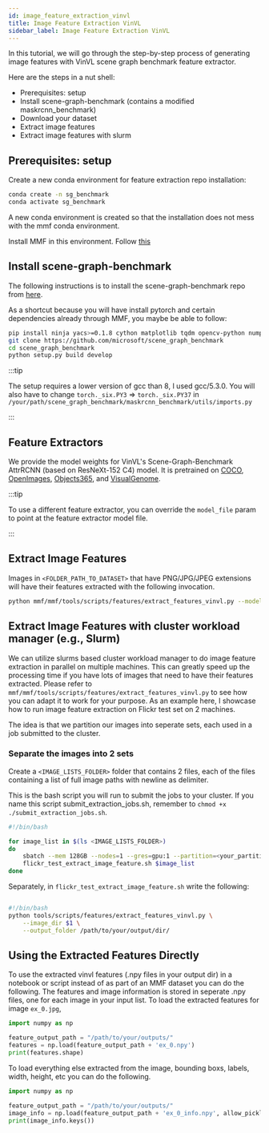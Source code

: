 ```yaml
---
id: image_feature_extraction_vinvl
title: Image Feature Extraction VinVL
sidebar_label: Image Feature Extraction VinVL
---
```


In this tutorial, we will go through the step-by-step process of generating image features with VinVL scene graph benchmark feature extractor.

Here are the steps in a nut shell:
- Prerequisites: setup
- Install scene-graph-benchmark (contains a modified maskrcnn_benchmark)
- Download your dataset
- Extract image features
- Extract image features with slurm

## Prerequisites: setup

Create a new conda environment for feature extraction repo installation:

```bash
conda create -n sg_benchmark
conda activate sg_benchmark
```

A new conda environment is created so that the installation does not mess with the mmf conda environment.

Install MMF in this environment.
Follow [this](https://mmf.sh/docs/#install-from-source-recommended)


## Install scene-graph-benchmark

The following instructions is to install the scene-graph-benchmark repo from [here](https://github.com/microsoft/scene_graph_benchmark/blob/main/INSTALL.md).

As a shortcut because you will have install pytorch and certain dependencies already through MMF, you maybe be able to follow:
```bash
pip install ninja yacs>=0.1.8 cython matplotlib tqdm opencv-python numpy>=1.19.5 timm einops pycocotools cityscapesscripts
git clone https://github.com/microsoft/scene_graph_benchmark
cd scene_graph_benchmark
python setup.py build develop
```

:::tip

The setup requires a lower version of gcc than 8, I used gcc/5.3.0.
You will also have to change `torch._six.PY3` => `torch._six.PY37` in `/your/path/scene_graph_benchmark/maskrcnn_benchmark/utils/imports.py`

:::


## Feature Extractors

We provide the model weights for VinVL's Scene-Graph-Benchmark AttrRCNN (based on ResNeXt-152 C4) model. It is pretrained on [COCO](https://arxiv.org/abs/1405.0312), [OpenImages](https://arxiv.org/abs/1811.00982), [Objects365](https://openaccess.thecvf.com/content_ICCV_2019/papers/Shao_Objects365_A_Large-Scale_High-Quality_Dataset_for_Object_Detection_ICCV_2019_paper.pdf), and [VisualGenome](https://arxiv.org/abs/1602.07332).

:::tip

To use a different feature extractor, you can override the `model_file` param to point at the feature extractor model file.

:::

## Extract Image Features

Images in `<FOLDER_PATH_TO_DATASET>` that have PNG/JPG/JPEG extensions will have their features extracted with the following invocation.

```bash
python mmf/mmf/tools/scripts/features/extract_features_vinvl.py --model_name=X-152-C4 --image_dir=<FOLDER_PATH_TO_DATASET> --output_folder=<OUTPUT_FOLDER>
```

## Extract Image Features with cluster workload manager (e.g., Slurm)

We can utilize slurms based cluster workload manager to do image feature extraction in parallel on multiple machines. This can greatly speed up the processing time if you have lots of images that need to have their features extracted. Please refer to `mmf/mmf/tools/scripts/features/extract_features_vinvl.py` to see how you can adapt it to work for your purpose. As an example here, I showcase how to run image feature extraction on Flickr test set on 2 machines.

The idea is that we partition our images into seperate sets, each used in a job submitted to the cluster.

### Separate the images into 2 sets

Create a `<IMAGE_LISTS_FOLDER>` folder that contains 2 files, each of the files containing a list of full image paths with newline as delimiter.

This is the bash script you will run to submit the jobs to your cluster.
If you name this script submit_extraction_jobs.sh, remember to `chmod +x ./submit_extraction_jobs.sh`.

```bash
#!/bin/bash

for image_list in $(ls <IMAGE_LISTS_FOLDER>)
do
    sbatch --mem 128GB --nodes=1 --gres=gpu:1 --partition=<your_partition> --time=3000 --cpus-per-task=8 \
    flickr_test_extract_image_feature.sh $image_list
done
```

Separately, in `flickr_test_extract_image_feature.sh` write the following:

```bash

#!/bin/bash
python tools/scripts/features/extract_features_vinvl.py \
    --image_dir $1 \
    --output_folder /path/to/your/output/dir/
```

## Using the Extracted Features Directly

To use the extracted vinvl features (.npy files in your output dir) in a notebook or script instead of as part of an MMF dataset you can do the following.
The features and image information is stored in seperate .npy files, one for each image in your input list.
To load the extracted features for image `ex_0.jpg`,
```python
import numpy as np

feature_output_path = "/path/to/your/outputs/"
features = np.load(feature_output_path + 'ex_0.npy')
print(features.shape)
```

To load everything else extracted from the image, bounding boxs, labels, width, height, etc you can do the following.
```python
import numpy as np

feature_output_path = "/path/to/your/outputs/"
image_info = np.load(feature_output_path + 'ex_0_info.npy', allow_pickle=True)[()]
print(image_info.keys())
```
